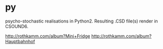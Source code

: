 # py 

psycho-stochastic realisations in Python2. Resulting .CSD file(s) render in CSOUND6.

http://rothkamm.com/album?Mini+Fridge
http://rothkamm.com/album?Hauptbahnhof
